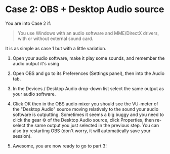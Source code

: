 # Case 2: OBS + Desktop Audio source

You are into Case 2 if:
> You use Windows with an audio software and MME/DirectX drivers, with or without external sound card.

It is as simple as case 1 but with a little variation.

1.  Open your audio software, make it play some sounds, and remember the audio output it's using

2.  Open OBS and go to its Preferences (Settings panel), then into the Audio tab.

3.  In the Devices / Desktop Audio drop-down list select the same output as your audio software.

4.  Click OK then in the OBS audio mixer you should see the VU-meter of the "Desktop Audio" source moving relatively to the sound your audio software is outputting. Sometimes it seems a big buggy and you need to click the gear ⚙️ of the Desktop Audio source, click Properties, then re-select the same output you just selected in the previous step. You can also try restarting OBS (don't worry, it will automatically save your session).

5.  Awesome, you are now ready to go to part 3!
